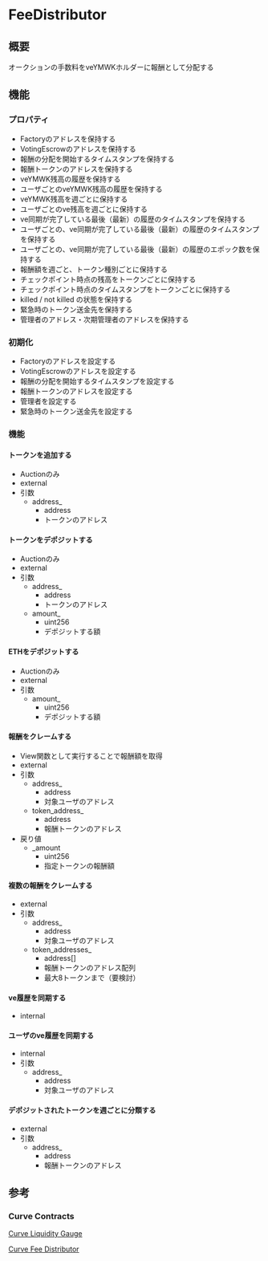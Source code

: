 # FeeDistributor

## 概要

オークションの手数料をveYMWKホルダーに報酬として分配する

## 機能

### プロパティ

- Factoryのアドレスを保持する
- VotingEscrowのアドレスを保持する
- 報酬の分配を開始するタイムスタンプを保持する
- 報酬トークンのアドレスを保持する
- veYMWK残高の履歴を保持する
- ユーザごとのveYMWK残高の履歴を保持する
- veYMWK残高を週ごとに保持する
- ユーザごとのve残高を週ごとに保持する
- ve同期が完了している最後（最新）の履歴のタイムスタンプを保持する
- ユーザごとの、ve同期が完了している最後（最新）の履歴のタイムスタンプを保持する
- ユーザごとの、ve同期が完了している最後（最新）の履歴のエポック数を保持する
- 報酬額を週ごと、トークン種別ごとに保持する
- チェックポイント時点の残高をトークンごとに保持する
- チェックポイント時点のタイムスタンプをトークンごとに保持する
- killed / not killed の状態を保持する
- 緊急時のトークン送金先を保持する
- 管理者のアドレス・次期管理者のアドレスを保持する

### 初期化

- Factoryのアドレスを設定する
- VotingEscrowのアドレスを設定する
- 報酬の分配を開始するタイムスタンプを設定する
- 報酬トークンのアドレスを設定する
- 管理者を設定する
- 緊急時のトークン送金先を設定する

### 機能

#### トークンを追加する

- Auctionのみ
- external
- 引数
  - address\_
    - address
    - トークンのアドレス

#### トークンをデポジットする

- Auctionのみ
- external
- 引数
  - address\_
    - address
    - トークンのアドレス
  - amount\_
    - uint256
    - デポジットする額

#### ETHをデポジットする

- Auctionのみ
- external
- 引数
  - amount\_
    - uint256
    - デポジットする額

#### 報酬をクレームする

- View関数として実行することで報酬額を取得
- external
- 引数
  - address\_
    - address
    - 対象ユーザのアドレス
  - token_address\_
    - address
    - 報酬トークンのアドレス
- 戻り値
  - \_amount
    - uint256
    - 指定トークンの報酬額

#### 複数の報酬をクレームする

- external
- 引数
  - address\_
    - address
    - 対象ユーザのアドレス
  - token_addresses\_
    - address[]
    - 報酬トークンのアドレス配列
    - 最大8トークンまで（要検討）

#### ve履歴を同期する

- internal

#### ユーザのve履歴を同期する

- internal
- 引数
  - address\_
    - address
    - 対象ユーザのアドレス

#### デポジットされたトークンを週ごとに分類する

- external
- 引数
  - address\_
    - address
    - 報酬トークンのアドレス

## 参考

### Curve Contracts

[Curve Liquidity Gauge](https://github.com/curvefi/tricrypto-ng/blob/main/contracts/main/LiquidityGauge.vy)

[Curve Fee Distributor](https://github.com/curvefi/curve-dao-contracts/blob/master/contracts/FeeDistributor.vy)
